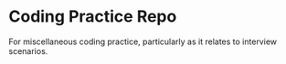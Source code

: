 # Coding Practice Repo

For miscellaneous coding practice, particularly as it relates to interview scenarios.